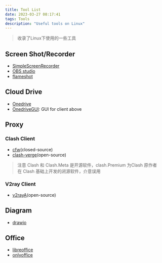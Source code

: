 ```yaml
---
title: Tool List
date: 2023-03-27 08:17:41
tags: Tools
description: "Useful tools on Linux"
---
```

>收录了Linux下使用的一些工具

## Screen Shot/Recorder

- [SimpleScreenRecorder](https://www.maartenbaert.be/simplescreenrecorder/)
- [OBS studio](https://obsproject.com/)
- [flameshot](https://flameshot.org/)

## Cloud Drive

- [Onedrive](https://github.com/abraunegg/onedrive/tree/master)
- [OnedriveGUI](https://github.com/bpozdena/OneDriveGUI): GUI for client above

## Proxy

### Clash Client

- [cfw](https://github.com/Fndroid/clash_for_windows_pkg)(closed-source)
- [clash-verge]( https://github.com/zzzgydi/clash-verge )(open-source)

>注意 Clash 和 Clash.Meta 是开源软件，clash.Premium 为Clash 原作者在 Clash 基础上开发的闭源软件，介意误用

### V2ray Client

- [v2rayA]( https://github.com/v2rayA/v2rayA )(open-source)

## Diagram

- [drawio](https://app.diagrams.net/)

## Office

- [libreoffice](https://github.com/LibreOffice/core)
- [onlyoffice](https://github.com/ONLYOFFICE/DesktopEditors)

